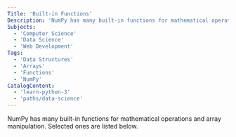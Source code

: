 ```yaml
---
Title: 'Built-in Functions'
Description: 'NumPy has many built-in functions for mathematical operations and array manipulation.'
Subjects:
  - 'Computer Science'
  - 'Data Science'
  - 'Web Development'
Tags:
  - 'Data Structures'
  - 'Arrays'
  - 'Functions'
  - 'NumPy'
CatalogContent:
  - 'learn-python-3'
  - 'paths/data-science'
---
```


NumPy has many built-in functions for mathematical operations and array manipulation. Selected ones are listed below.

